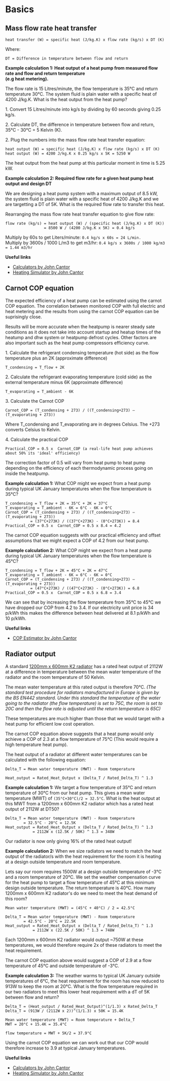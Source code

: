 # Basics

## Mass flow rate heat transfer

    heat transfer (W) = specific heat (J/kg.K) x flow rate (kg/s) x DT (K)

Where:

    DT = Difference in temperature between flow and return

**Example calculation 1: Heat output of a heat pump from measured flow rate and flow and return temperature<br>(e.g heat metering).**

The flow rate is 15 Litres/minute, the flow temperature is 35°C and return temperature 30°C. The system fluid is plain water with a specific heat of 4200 J/kg.K. What is the heat output from the heat pump?

1\. Convert 15 Litres/minute into kg/s by dividing by 60 seconds giving 0.25 kg/s.

2\. Calculate DT, the difference in temperature between flow and return, 35°C - 30°C = 5 Kelvin (K).

2\. Plug the numbers into the mass flow rate heat transfer equation:

    heat output (W) = specific heat (J/kg.K) x flow rate (kg/s) x DT (K)
    heat output (W) = 4200 J/kg.K x 0.25 kg/s x 5K = 5250 W
    
The heat output from the heat pump at this particular moment in time is 5.25 kW.


**Example calculation 2: Required flow rate for a given heat pump heat output and design DT**

We are designing a heat pump system with a maximum output of 8.5 kW, the system fluid is plain water with a specific heat of 4200 J/kg.K and we are targetting a DT of 5K. What is the required flow rate to transfer this heat.

Rearranging the mass flow rate heat transfer equation to give flow rate:

    flow rate (kg/s) = heat output (W) / (specific heat (J/kg.K) x DT (K))
                     = 8500 W / (4200 J/kg.K x 5K) = 0.4 kg/s
                     
Multiply by 60s to get Liters/minute: `0.4 kg/s x 60s = 24 L/min.`<br>
Multiply by 3600s / 1000 L/m3 to get m3/hr: `0.4 kg/s x 3600s / 1000 kg/m3 = 1.44 m3/hr`

**Useful links**

- [Calculators by John Cantor](https://heatpumps.co.uk/calculators)
- [Heating Simulator by John Cantor](https://heatpumps.co.uk/heating-simulator-for-radiators/)

## Carnot COP equation

The expected efficiency of a heat pump can be estimated using the carnot COP equation. The correlation between monitored COP with full electric and heat metering and the results from using the carnot COP equation can be suprisingly close.

Results will be more accurate when the heatpump is nearer steady sate conditions as it does not take into account startup and heatup times of the heatump and dhw system or heatpump defrost cycles. Other factors are also important such as the heat pump compressors efficiency curve.

1\. Calculate the refrigerant condensing temperature (hot side) as the flow temperature plus an 2K (approximate difference)

    T_condensing = T_flow + 2K

2\. Calculate the refrigerant evaporating temperature (cold side) as the external temperature minus 6K (approximate difference)
    
    T_evaporating = T_ambient - 6K

3\. Calculate the Carnot COP

    Carnot_COP = (T_condensing + 273) / ((T_condensing+273) – (T_evaporating + 273))

Where T_condensing and T_evaporating are in degrees Celsius. The +273 converts Celsius to Kelvin.

4\. Calculate the practical COP

    Practical_COP = 0.5 x  Carnot_COP (a real-life heat pump achieves about 50% its 'ideal' efficiency)
    
The correction factor of 0.5 will vary from heat pump to heat pump depending on the efficiency of each thermodynamic process going on inside the heatpump.

**Example calculation 1:** What COP might we expect from a heat pump during typical UK January temperatures when the flow temperature is 35°C?

    T_condensing = T_flow + 2K = 35°C + 2K = 37°C
    T_evaporating = T_ambient - 6K = 6°C - 6K = 0°C
    Carnot_COP = (T_condensing + 273) / ((T_condensing+273) – (T_evaporating + 273))
               = (37°C+273K) / ((37°C+273K) - (0°C+273K)) = 8.4
    Practical_COP = 0.5 x  Carnot_COP = 0.5 x 8.4 = 4.2
    
The carnot COP equation suggests with our practical efficiency and offset assumptions that we might expect a COP of 4.2 from our heat pump.

**Example calculation 2:** What COP might we expect from a heat pump during typical UK January temperatures when the flow temperature is 45°C?

    T_condensing = T_flow + 2K = 45°C + 2K = 47°C
    T_evaporating = T_ambient - 6K = 6°C - 6K = 0°C
    Carnot_COP = (T_condensing + 273) / ((T_condensing+273) – (T_evaporating + 273))
               = (47°C+273K) / ((47°C+273K) - (0°C+273K)) = 6.8
    Practical_COP = 0.5 x  Carnot_COP = 0.5 x 6.8 = 3.4
    
We can see that by increasing the flow temperature from 35°C to 45°C we have dropped our COP from 4.2 to 3.4. If our electricity unit price is 34 p/kWh this makes the difference between heat delivered at 8.1 p/kWh and 10 p/kWh.

**Useful links**

- [COP Estimator by John Cantor](https://heatpumps.co.uk/cop-estimator)

## Radiator output

A standard [1200mm x 600mm K2 radiator](https://www.toolstation.com/kudox-premium-type-22-steel-panel-radiator/p80524) has a rated heat output of 2112W at a difference in temperature between the mean water temperature of the radiator and the room temperature of 50 Kelvin. 

The mean water temperature at this rated output is therefore 70°C. *(The standard test procedure for radiators manufactured in Europe is given by the BS EN442 standard. Under this standard the temperature of the water going to the radiator (the flow temperature) is set to 75C, the room is set to 20C and then the flow rate is adjusted until the return temperature is 65C)*

These temperatures are much higher than those that we would target with a heat pump for efficient low cost operation. 

The carnot COP equation above suggests that a heat pump would only achieve a COP of 2.3 at a flow temperature of 75°C (This would require a high temperature heat pump).

The heat output of a radiator at different water temperatures can be calculated with the following equation:

    Delta_T = Mean water temperature (MWT) - Room temperature

    Heat_output = Rated_Heat_Output x (Delta_T / Rated_Delta_T) ^ 1.3

**Example calculation 1:** We target a flow temperature of 35°C and return temperature of 30°C from our heat pump. This gives a mean water temperature (MWT) of `(35°C+30°C)/2 = 32.5°C`. What is the heat output at this MWT from a 1200mm x 600mm K2 radiator which has a rated heat output of 2112W at DT50?

    Delta_T = Mean water temperature (MWT) - Room temperature
            = 32.5°C - 20°C = 12.5K
    Heat_output = Rated_Heat_Output x (Delta_T / Rated_Delta_T) ^ 1.3
                = 2112W x (12.5K / 50K) ^ 1.3 = 348W
                
Our radiator is now only giving 16% of the rated heat output!

**Example calculation 2:** When we size radiators we need to match the heat output of the radiator/s with the heat requirement for the room it is heating at a design outside temperature and room temperature.

Lets say our room requires 1500W at a design outside temperature of -3°C and a room temperature of 20°C. We set the weather compensation curve for the heat pump to target a flow temperature of 45°C at this minimum design outside temperature. The return temperature is 40°C. How many 1200mm x 600mm K2 radiator's do we need to meet the heat demand of this room?

    Mean water temperature (MWT) = (45°C + 40°C) / 2 = 42.5°C

    Delta_T = Mean water temperature (MWT) - Room temperature
            = 42.5°C - 20°C = 22.5K
    Heat_output = Rated_Heat_Output x (Delta_T / Rated_Delta_T) ^ 1.3
                = 2112W x (22.5K / 50K) ^ 1.3 = 748W
                
Each 1200mm x 600mm K2 radiator would output ~750W at these temperatures, we would therefore require 2x of these radiators to meet the heat requirement.

The carnot COP equation above would suggest a COP of 2.9 at a flow temperature of 45°C and outside temperature of -3°C.

**Example calculation 3:** The weather warms to typical UK January outside temperatures of 6°C, the heat requirement for the room has now reduced to 913W to keep the room at 20°C. What is the flow temperature required in our two radiators to meet this lower heat requirement with a dT of 5K between flow and return?

    Delta_T = (Heat_output / Rated_Heat_Output)^(1/1.3) x Rated_Delta_T
    Delta_T = (913W / (2112W x 2))^(1/1.3) x 50K = 15.4K
    
    Mean water temperature (MWT) = Room temperature + Delta_T
    MWT = 20°C + 15.4K = 35.4°C
    
    flow temperature = MWT + 5K/2 = 37.9°C
    
Using the carnot COP equation we can work out that our COP would therefore increase to 3.9 at typical January temperatures.

**Useful links**

- [Calculators by John Cantor](https://heatpumps.co.uk/calculators)
- [Heating Simulator by John Cantor](https://heatpumps.co.uk/heating-simulator-for-radiators/)

